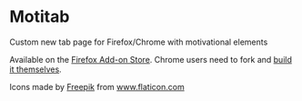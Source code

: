 # Motitab
Custom new tab page for Firefox/Chrome with motivational elements

Available on the [Firefox Add-on Store](https://addons.mozilla.org/en-US/firefox/addon/motitab/?utm_source=addons.mozilla.org&utm_medium=referral&utm_content=search).
Chrome users need to fork and [build it themselves](https://stackoverflow.com/questions/24577024/install-chrome-extension-form-outside-the-chrome-web-store#answer-24577660).

Icons made by <a href="https://www.flaticon.com/authors/freepik" title="Freepik">Freepik</a> from <a href="https://www.flaticon.com/" title="Flaticon"> www.flaticon.com</a>

